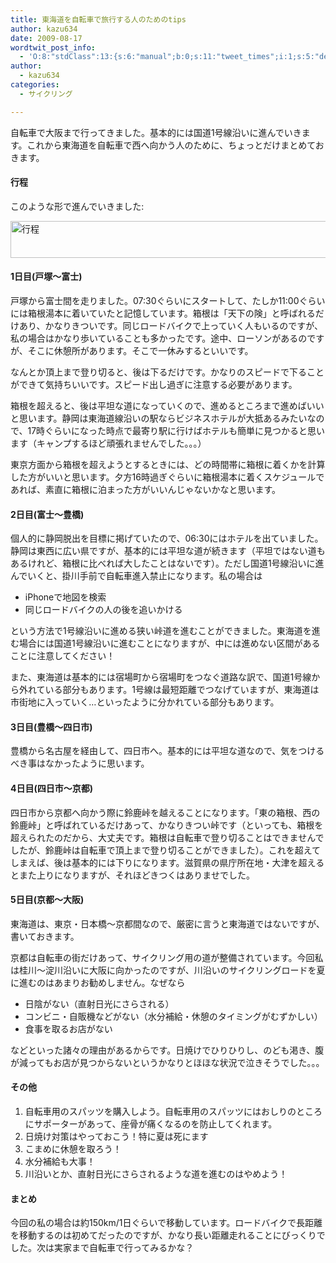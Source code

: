 ```yaml
---
title: 東海道を自転車で旅行する人のためのtips
author: kazu634
date: 2009-08-17
wordtwit_post_info:
  - 'O:8:"stdClass":13:{s:6:"manual";b:0;s:11:"tweet_times";i:1;s:5:"delay";i:0;s:7:"enabled";i:1;s:10:"separation";s:2:"60";s:7:"version";s:3:"3.7";s:14:"tweet_template";b:0;s:6:"status";i:2;s:6:"result";a:0:{}s:13:"tweet_counter";i:2;s:13:"tweet_log_ids";a:1:{i:0;i:4759;}s:9:"hash_tags";a:0:{}s:8:"accounts";a:1:{i:0;s:7:"kazu634";}}'
author:
  - kazu634
categories:
  - サイクリング

---
```

<div class="section">
<p>
    自転車で大阪まで行ってきました。基本的には国道1号線沿いに進んでいきます。これから東海道を自転車で西へ向かう人のために、ちょっとだけまとめておきます。
</p>
  
<h4>
    行程
</h4>
  
<p>
    このような形で進んでいきました:
</p>
  
<p>
<a href="http://www.flickr.com/photos/7190707@N05/3833264347/" onclick="__gaTracker('send', 'event', 'outbound-article', 'http://www.flickr.com/photos/7190707@N05/3833264347/', '');" title="行程 by typhoon634, on Flickr"><img width="851" alt="行程" src="http://farm3.static.flickr.com/2620/3833264347_9f061c23be_o.png" height="59" /></a>
</p>
  
<h4>
    1日目(戸塚～富士)
</h4>
  
<p>
    戸塚から富士間を走りました。07:30ぐらいにスタートして、たしか11:00ぐらいには箱根湯本に着いていたと記憶しています。箱根は「天下の険」と呼ばれるだけあり、かなりきついです。同じロードバイクで上っていく人もいるのですが、私の場合はかなり歩いていることも多かったです。途中、ローソンがあるのですが、そこに休憩所があります。そこで一休みするといいです。
</p>
  
<p>
    なんとか頂上まで登り切ると、後は下るだけです。かなりのスピードで下ることができて気持ちいいです。スピード出し過ぎに注意する必要があります。
</p>
  
<p>
    箱根を超えると、後は平坦な道になっていくので、進めるところまで進めばいいと思います。静岡は東海道線沿いの駅ならビジネスホテルが大抵あるみたいなので、17時ぐらいになった時点で最寄り駅に行けばホテルも簡単に見つかると思います（キャンプするほど頑張れませんでした。。。）
</p>
  
<p>
    東京方面から箱根を超えようとするときには、どの時間帯に箱根に着くかを計算した方がいいと思います。夕方16時過ぎぐらいに箱根湯本に着くスケジュールであれば、素直に箱根に泊まった方がいいんじゃないかなと思います。
</p>
  
<h4>
    2日目(富士～豊橋)
</h4>
  
<p>
    個人的に静岡脱出を目標に掲げていたので、06:30にはホテルを出ていました。静岡は東西に広い県ですが、基本的には平坦な道が続きます（平坦ではない道もあるけれど、箱根に比べれば大したことはないです）。ただし国道1号線沿いに進んでいくと、掛川手前で自転車進入禁止になります。私の場合は
</p>
  
<ul>
<li>
      iPhoneで地図を検索
</li>
<li>
      同じロードバイクの人の後を追いかける
</li>
</ul>
  
<p>
    という方法で1号線沿いに進める狭い峠道を進むことができました。東海道を進む場合には国道1号線沿いに進むことになりますが、中には進めない区間があることに注意してください！
</p>
  
<p>
    また、東海道は基本的には宿場町から宿場町をつなぐ道路な訳で、国道1号線から外れている部分もあります。1号線は最短距離でつなげていますが、東海道は市街地に入っていく…といったように分かれている部分もあります。
</p>
  
<h4>
    3日目(豊橋～四日市)
</h4>
  
<p>
    豊橋から名古屋を経由して、四日市へ。基本的には平坦な道なので、気をつけるべき事はなかったように思います。
</p>
  
<h4>
    4日目(四日市～京都)
</h4>
  
<p>
    四日市から京都へ向かう際に鈴鹿峠を越えることになります。「東の箱根、西の鈴鹿峠」と呼ばれているだけあって、かなりきつい峠です（といっても、箱根を超えられたのだから、大丈夫です。箱根は自転車で登り切ることはできませんでしたが、鈴鹿峠は自転車で頂上まで登り切ることができました）。これを超えてしまえば、後は基本的には下りになります。滋賀県の県庁所在地・大津を超えるとまた上りになりますが、それほどきつくはありませでした。
</p>
  
<h4>
    5日目(京都～大阪)
</h4>
  
<p>
    東海道は、東京・日本橋～京都間なので、厳密に言うと東海道ではないですが、書いておきます。
</p>
  
<p>
    京都は自転車の街だけあって、サイクリング用の道が整備されています。今回私は桂川～淀川沿いに大阪に向かったのですが、川沿いのサイクリングロードを夏に進むのはあまりお勧めしません。なぜなら
</p>
  
<ul>
<li>
      日陰がない（直射日光にさらされる）
</li>
<li>
      コンビニ・自販機などがない（水分補給・休憩のタイミングがむずかしい）
</li>
<li>
      食事を取るお店がない
</li>
</ul>
  
<p>
    などといった諸々の理由があるからです。日焼けでひりひりし、のども渇き、腹が減ってもお店が見つからないというかなりとほほな状況で泣きそうでした。。。
</p>
  
<h4>
    その他
</h4>
  
<ol>
<li>
      自転車用のスパッツを購入しよう。自転車用のスパッツにはおしりのところにサポーターがあって、座骨が痛くなるのを防止してくれます。
</li>
<li>
      日焼け対策はやっておこう！特に夏は死にます
</li>
<li>
      こまめに休憩を取ろう！
</li>
<li>
      水分補給も大事！
</li>
<li>
      川沿いとか、直射日光にさらされるような道を進むのはやめよう！
</li>
</ol>
  
<h4>
    まとめ
</h4>
  
<p>
    今回の私の場合は約150km/1日ぐらいで移動しています。ロードバイクで長距離を移動するのは初めてだったのですが、かなり長い距離走れることにびっくりでした。次は実家まで自転車で行ってみるかな？
</p>
</div>
